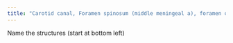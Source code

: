 ```yaml
---
title: "Carotid canal, Foramen spinosum (middle meningeal a), foramen ovale (V3), Vidian canal (vidian a &amp; n), pterygopalatine fossa, pterygomaxillary fissure (to masticator space), sphenopalatine foramen (to nasal cavity via sup meatus)"
---
```

Name the structures (start at bottom left)

